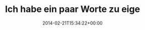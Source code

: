 ---
retweeted: false
source: <a href="http://twitter.com" rel="nofollow">Twitter Web Client</a>
entities:
  hashtags:
  - text: dyi
    indices:
    - '82'
    - '86'
  - text: owncloud
    indices:
    - '87'
    - '96'
  symbols: []
  user_mentions: []
  urls:
  - url: http://t.co/0HBTGel4xD
    expanded_url: http://bascht.com/blog/2014/02/14/sachen-selber-machen/
    display_url: bascht.com/blog/2014/02/1…
    indices:
    - '59'
    - '81'
display_text_range:
- '0'
- '96'
favorite_count: '5'
id_str: '436886624551833600'
truncated: false
retweet_count: '5'
id: '436886624551833600'
possibly_sensitive: false
created_at: Fri Feb 21 15:34:22 +0000 2014
favorited: false
full_text: 'Ich habe ein paar Worte zu eigener Infrastruktur verloren:  #dyi #owncloud'
lang: de
quote_url: http://bascht.com/blog/2014/02/14/sachen-selber-machen/
tags:
- dyi
- owncloud
- pesos:twitter
date: '2014-02-21T15:34:22+00:00'
src: https://twitter.com/bascht/status/436886624551833600
original_url: https://twitter.com/bascht/status/436886624551833600
type: twitter_tweet
text: 'Ich habe ein paar Worte zu eigener Infrastruktur verloren:  #dyi #owncloud'
title: Ich habe ein paar Worte zu eige

---